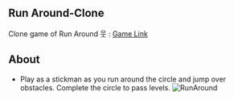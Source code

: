 ## Run Around-Clone
Clone game of Run Around 웃 : [Game Link](https://apps.apple.com/us/app/run-around-%EC%9B%83/id1358243461) 

## About
- Play as a stickman as you run around the circle and jump over obstacles. Complete the circle to pass levels.
![RunAround](https://github.com/user-attachments/assets/0182cbbf-6c0b-4bc8-86d0-a91e14962720)

